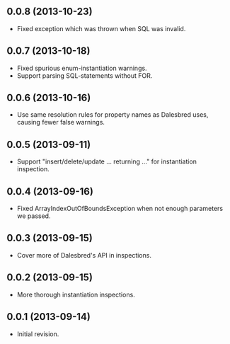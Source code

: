 ## 0.0.8 (2013-10-23)

  - Fixed exception which was thrown when SQL was invalid.

## 0.0.7 (2013-10-18)

  - Fixed spurious enum-instantiation warnings.
  - Support parsing SQL-statements without FOR.

## 0.0.6 (2013-10-16)

  - Use same resolution rules for property names as Dalesbred uses, causing fewer false warnings.

## 0.0.5 (2013-09-11)

  - Support "insert/delete/update ... returning ..." for instantiation inspection.

## 0.0.4 (2013-09-16)

  - Fixed ArrayIndexOutOfBoundsException when not enough parameters we passed.

## 0.0.3 (2013-09-15)

  - Cover more of Dalesbred's API in inspections.

## 0.0.2 (2013-09-15)

  - More thorough instantiation inspections.

## 0.0.1 (2013-09-14)

  - Initial revision.
